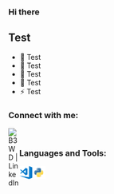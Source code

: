 ### Hi there

## Test

- 🔭 Test
- 🌱 Test
- 👯 Test
- 🥅 Test
- ⚡ Test

### Connect with me:

[<img align="left" alt="B3WD | LinkedIn" width="22px" src="https://cdn.jsdelivr.net/npm/simple-icons@v3/icons/linkedin.svg" />][linkedin]

<br />

### Languages and Tools:

<img align="left" alt="Visual Studio Code" width="26px" src="https://raw.githubusercontent.com/github/explore/80688e429a7d4ef2fca1e82350fe8e3517d3494d/topics/visual-studio-code/visual-studio-code.png" />
<img align="left" alt="Python" width="26px" src="https://raw.githubusercontent.com/github/explore/80688e429a7d4ef2fca1e82350fe8e3517d3494d/topics/python/python.png" />

[linkedin]: https://www.linkedin.com/in/tsvetomir-pavlov-651a981a3